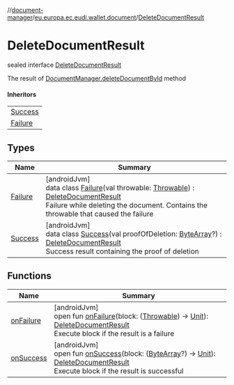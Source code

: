 //[document-manager](../../../index.md)/[eu.europa.ec.eudi.wallet.document](../index.md)/[DeleteDocumentResult](index.md)

# DeleteDocumentResult

sealed interface [DeleteDocumentResult](index.md)

The result of [DocumentManager.deleteDocumentById](../-document-manager/delete-document-by-id.md) method

#### Inheritors

| |
|---|
| [Success](-success/index.md) |
| [Failure](-failure/index.md) |

## Types

| Name | Summary |
|---|---|
| [Failure](-failure/index.md) | [androidJvm]<br>data class [Failure](-failure/index.md)(val throwable: [Throwable](https://kotlinlang.org/api/latest/jvm/stdlib/kotlin/-throwable/index.html)) : [DeleteDocumentResult](index.md)<br>Failure while deleting the document. Contains the throwable that caused the failure |
| [Success](-success/index.md) | [androidJvm]<br>data class [Success](-success/index.md)(val proofOfDeletion: [ByteArray](https://kotlinlang.org/api/latest/jvm/stdlib/kotlin/-byte-array/index.html)?) : [DeleteDocumentResult](index.md)<br>Success result containing the proof of deletion |

## Functions

| Name | Summary |
|---|---|
| [onFailure](on-failure.md) | [androidJvm]<br>open fun [onFailure](on-failure.md)(block: ([Throwable](https://kotlinlang.org/api/latest/jvm/stdlib/kotlin/-throwable/index.html)) -&gt; [Unit](https://kotlinlang.org/api/latest/jvm/stdlib/kotlin/-unit/index.html)): [DeleteDocumentResult](index.md)<br>Execute block if the result is a failure |
| [onSuccess](on-success.md) | [androidJvm]<br>open fun [onSuccess](on-success.md)(block: ([ByteArray](https://kotlinlang.org/api/latest/jvm/stdlib/kotlin/-byte-array/index.html)?) -&gt; [Unit](https://kotlinlang.org/api/latest/jvm/stdlib/kotlin/-unit/index.html)): [DeleteDocumentResult](index.md)<br>Execute block if the result is successful |
